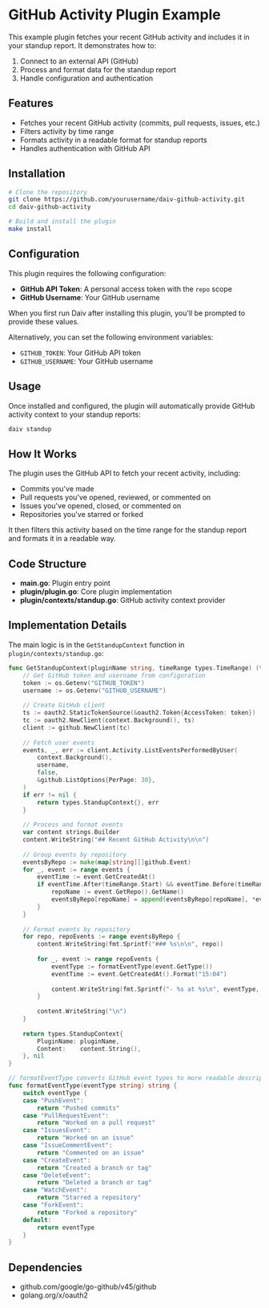 # GitHub Activity Plugin Example

This example plugin fetches your recent GitHub activity and includes it in your standup report. It demonstrates how to:

1. Connect to an external API (GitHub)
2. Process and format data for the standup report
3. Handle configuration and authentication

## Features

- Fetches your recent GitHub activity (commits, pull requests, issues, etc.)
- Filters activity by time range
- Formats activity in a readable format for standup reports
- Handles authentication with GitHub API

## Installation

```bash
# Clone the repository
git clone https://github.com/yourusername/daiv-github-activity.git
cd daiv-github-activity

# Build and install the plugin
make install
```

## Configuration

This plugin requires the following configuration:

- **GitHub API Token**: A personal access token with the `repo` scope
- **GitHub Username**: Your GitHub username

When you first run Daiv after installing this plugin, you'll be prompted to provide these values.

Alternatively, you can set the following environment variables:
- `GITHUB_TOKEN`: Your GitHub API token
- `GITHUB_USERNAME`: Your GitHub username

## Usage

Once installed and configured, the plugin will automatically provide GitHub activity context to your standup reports:

```bash
daiv standup
```

## How It Works

The plugin uses the GitHub API to fetch your recent activity, including:

- Commits you've made
- Pull requests you've opened, reviewed, or commented on
- Issues you've opened, closed, or commented on
- Repositories you've starred or forked

It then filters this activity based on the time range for the standup report and formats it in a readable way.

## Code Structure

- **main.go**: Plugin entry point
- **plugin/plugin.go**: Core plugin implementation
- **plugin/contexts/standup.go**: GitHub activity context provider

## Implementation Details

The main logic is in the `GetStandupContext` function in `plugin/contexts/standup.go`:

```go
func GetStandupContext(pluginName string, timeRange types.TimeRange) (types.StandupContext, error) {
    // Get GitHub token and username from configuration
    token := os.Getenv("GITHUB_TOKEN")
    username := os.Getenv("GITHUB_USERNAME")
    
    // Create GitHub client
    ts := oauth2.StaticTokenSource(&oauth2.Token{AccessToken: token})
    tc := oauth2.NewClient(context.Background(), ts)
    client := github.NewClient(tc)
    
    // Fetch user events
    events, _, err := client.Activity.ListEventsPerformedByUser(
        context.Background(), 
        username, 
        false, 
        &github.ListOptions{PerPage: 30},
    )
    if err != nil {
        return types.StandupContext{}, err
    }
    
    // Process and format events
    var content strings.Builder
    content.WriteString("## Recent GitHub Activity\n\n")
    
    // Group events by repository
    eventsByRepo := make(map[string][]github.Event)
    for _, event := range events {
        eventTime := event.GetCreatedAt()
        if eventTime.After(timeRange.Start) && eventTime.Before(timeRange.End) {
            repoName := event.GetRepo().GetName()
            eventsByRepo[repoName] = append(eventsByRepo[repoName], *event)
        }
    }
    
    // Format events by repository
    for repo, repoEvents := range eventsByRepo {
        content.WriteString(fmt.Sprintf("### %s\n\n", repo))
        
        for _, event := range repoEvents {
            eventType := formatEventType(event.GetType())
            eventTime := event.GetCreatedAt().Format("15:04")
            
            content.WriteString(fmt.Sprintf("- %s at %s\n", eventType, eventTime))
        }
        
        content.WriteString("\n")
    }
    
    return types.StandupContext{
        PluginName: pluginName,
        Content:    content.String(),
    }, nil
}

// formatEventType converts GitHub event types to more readable descriptions
func formatEventType(eventType string) string {
    switch eventType {
    case "PushEvent":
        return "Pushed commits"
    case "PullRequestEvent":
        return "Worked on a pull request"
    case "IssuesEvent":
        return "Worked on an issue"
    case "IssueCommentEvent":
        return "Commented on an issue"
    case "CreateEvent":
        return "Created a branch or tag"
    case "DeleteEvent":
        return "Deleted a branch or tag"
    case "WatchEvent":
        return "Starred a repository"
    case "ForkEvent":
        return "Forked a repository"
    default:
        return eventType
    }
}
```

## Dependencies

- github.com/google/go-github/v45/github
- golang.org/x/oauth2 

